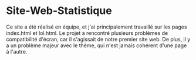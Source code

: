 # Site-Web-Statistique
Ce site a été réalisé en équipe, et j'ai principalement travaillé sur les pages index.html et lol.html. Le projet a rencontré plusieurs problèmes de compatibilité d'écran, car il s'agissait de notre premier site web. De plus, il y a un problème majeur avec le thème, qui n'est jamais cohérent d'une page à l'autre.

